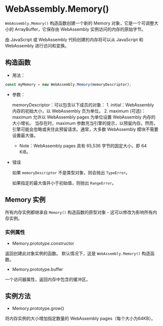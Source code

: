 # WebAssembly.Memory()

`WebAssembly.Memory()` 构造函数创建一个新的 Memory 对象，它是一个可调整大小的 ArrayBuffer，它保存由 WebAssembly 实例访问的内存的原始字节。

由 JavaScript 或 WebAssembly 代码创建的内存将可以从 JavaScript 和 WebAssembly 进行访问和变换。

## 构造函数

* 用法：

```ts
const myMemory = new WebAssembly.Memory(memoryDescriptor);
```

* 参数：

    memoryDescriptor：可以包含以下成员的对象：
        1. initial：WebAssembly 内存的初始大小，以 WebAssembly 页为单位。
        2. maximum (可选)： maximum 允许以 WebAssembly pages 为单位设置 WebAssembly 内存的大小增长。 当存在时，maximum 参数充当引擎的提示，以预留内存。然而，引擎可能会忽略或夹住此预留请求。通常，大多数 WebAssembly 模块不需要设置最大值。
      
    * Note：WebAssembly pages 具有 65,536 字节的固定大小，即 64 KiB。

* 错误

    如果 `memoryDescriptor` 不是类型对象，则会抛出 `TypeError`。
    
    如果指定的最大值并小于初始值，则抛出 `RangeError`。

## Memory 实例

所有内存实例都继承自 `Memory()` 构造函数的原型对象 - 这可以修改为影响所有内存实例。

### 实例属性

* Memory.prototype.constructor

返回创建此对象实例的函数。 默认情况下，这是 `WebAssembly.Memory()` 构造函数。

* Memory.prototype.buffer

一个访问器属性，返回内存中包含的缓冲区。

## 实例方法

* Memory.prototype.grow()

将内存实例的大小增加指定数量的 WebAssembly pages（每个大小为64KB）。